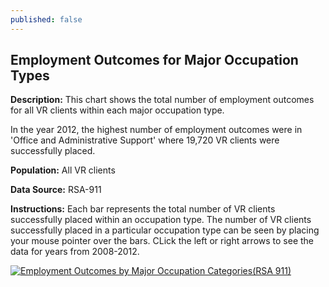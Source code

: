 ```yaml
---
published: false
---
```


## Employment Outcomes for Major Occupation Types

**Description:** This chart shows the total number of employment outcomes for all VR clients within each major occupation type. 

In the year 2012, the highest number of employment outcomes were in 'Office and Administrative Support' where 19,720 VR clients were successfully placed.

**Population:** All VR clients

**Data Source:** RSA-911

**Instructions:** Each bar represents the total number of VR clients successfully placed within an occupation type. The number of VR clients successfully placed in a particular occupation type can be seen by placing your mouse pointer over the bars.  CLick the left or right arrows to see the data for years from 2008-2012. 

<script type='text/javascript' src='https://public.tableausoftware.com/javascripts/api/viz_v1.js'></script><div class='tableauPlaceholder' style='width: 1024px; height: 694px;'><noscript><a href='#'><img alt='Employment Outcomes by Major Occupation Categories(RSA 911) ' src='https:&#47;&#47;publicrevizit.tableausoftware.com&#47;static&#47;images&#47;9C&#47;9C7CMJG8W&#47;1_rss.png' style='border: none' /></a></noscript><object class='tableauViz' width='1024' height='694' style='display:none;'><param name='host_url' value='https%3A%2F%2Fpublic.tableausoftware.com%2F' /> <param name='path' value='shared&#47;9C7CMJG8W' /> <param name='toolbar' value='yes' /><param name='static_image' value='https:&#47;&#47;publicrevizit.tableausoftware.com&#47;static&#47;images&#47;9C&#47;9C7CMJG8W&#47;1.png' /> <param name='animate_transition' value='yes' /><param name='display_static_image' value='yes' /><param name='display_spinner' value='yes' /><param name='display_overlay' value='yes' /><param name='display_count' value='yes' /><param name='showVizHome' value='no' /><param name='showTabs' value='y' /></object></div><div style='width:1024px;height:22px;padding:0px 10px 0px 0px;color:black;font:normal 8pt verdana,helvetica,arial,sans-serif;'><div style='float:right; padding-right:8px;'><a href='http://www.tableausoftware.com/public/about-tableau-products?ref=https://public.tableausoftware.com/shared/9C7CMJG8W' target='_blank'>Learn About Tableau</a></div></div>